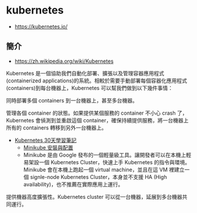 # kubernetes

* https://kubernetes.io/


## 簡介

* https://zh.wikipedia.org/wiki/Kubernetes

Kubernetes 是一個協助我們自動化部署、擴張以及管理容器應用程式(containerized applications)的系統。相較於需要手動部署每個容器化應用程式(containers)到每台機器上，Kubernetes 可以幫我們做到以下幾件事情：

同時部署多個 containers 到一台機器上，甚至多台機器。

管理各個 container 的狀態。如果提供某個服務的 container 不小心 crash 了，Kubernetes 會偵測到並重啟這個 container，確保持續提供服務，將一台機器上所有的 containers 轉移到另外一台機器上。

* [Kubernetes 30天學習筆記](https://ithelp.ithome.com.tw/users/20103753/ironman/1590)
    * [Minikube 安裝與配置](https://ithelp.ithome.com.tw/articles/10192490)
    * Minikube 是由 Google 發布的一個輕量級工具。讓開發者可以在本機上輕易架設一個 Kubernetes Cluster，快速上手 Kubernetes 的指令與環境。Minikube 會在本機上跑起一個 virtual machine，並且在這 VM 裡建立一個 signle-node Kubernetes Cluster，本身並不支援 HA (High availability)，也不推薦在實際應用上運行。



提供機器高度擴張性。Kubernetes cluster 可以從一台機器，延展到多台機器共同運行。
